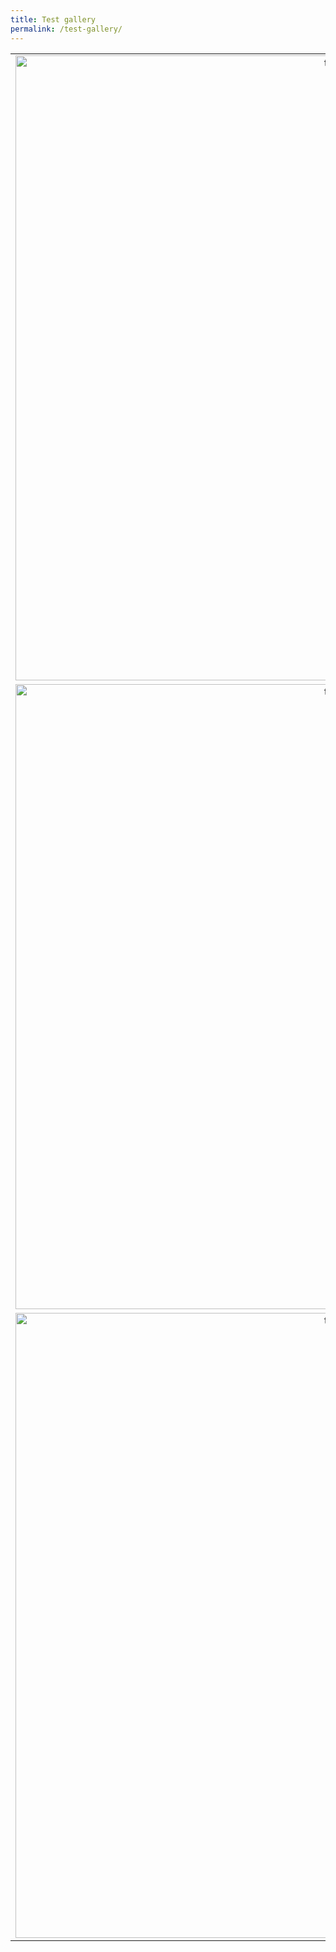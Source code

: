 ```yaml
---
title: Test gallery
permalink: /test-gallery/
---
```


| | | |
|:-------------------------:|:-------------------------:|:-------------------------:|
|<img width="1000" alt="test" src="../assets/images/test.png" > |  <img width="1000" alt="test" src="../assets/images/jesus-cross.jpg">|<img width="1000" alt="test" src="../assets/images/test.png">|
|<img width="1000" alt="test" src="../assets/images/test.png">  |  <img width="1000" alt="test" src="../assets/images/jesus-cross.jpg">|<img width="1000" alt="test" src="../assets/images/test.png">|
|<img width="1000" alt="test" src="../assets/images/test.png">  |  <img width="1000" alt="Jesus cross" src="../assets/images/jesus-cross.jpg">|<img width="1000" alt="test" src="../assets/images/test.png">|